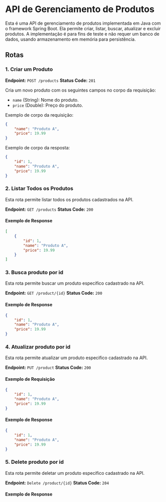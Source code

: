 # API de Gerenciamento de Produtos

Esta é uma API de gerenciamento de produtos implementada em Java com o framework Spring Boot. Ela permite criar, listar, buscar, atualizar e excluir produtos. A implementação é para fins de teste e não requer um banco de dados, usando armazenamento em memória para persistência.

## Rotas

### 1. Criar um Produto

**Endpoint:** `POST /products`
**Status Code:** `201`

Cria um novo produto com os seguintes campos no corpo da requisição:

- `name` (String): Nome do produto.
- `price` (Double): Preço do produto.

Exemplo de corpo da requisição:

```json
{
    "name": "Produto A",
    "price": 19.99
}
```

Exemplo de corpo da resposta:

```json
{
    "id": 1,
    "name": "Produto A",
    "price": 19.99
}
```

### 2. Listar Todos os Produtos

Esta rota permite listar todos os produtos cadastrados na API.

**Endpoint:** `GET /products`
**Status Code:** `200`

#### Exemplo de Response

```json
[
    {
        "id": 1,
        "name": "Produto A",
        "price": 19.99
    }
]
```

### 3. Busca produto por id

Esta rota permite buscar um produto especifico cadastrado na API.

**Endpoint:** `GET /product/{id}`
**Status Code:** `200`

#### Exemplo de Response

```json
{
    "id": 1,
    "name": "Produto A",
    "price": 19.99
}
```

### 4. Atualizar produto por id

Esta rota permite atualizar um produto especifico cadastrado na API.

**Endpoint:** `PUT /product`
**Status Code:** `200`

#### Exemplo de Requisição

```json
{
    "id": 1,
    "name": "Produto A",
    "price": 19.99
}
```

#### Exemplo de Response

```json
{
    "id": 1,
    "name": "Produto A",
    "price": 19.99
}
```

### 5. Delete produto por id

Esta rota permite deletar um produto especifico cadastrado na API.

**Endpoint:** `Delete /product/{id}`
**Status Code:** `204`

#### Exemplo de Response

```json
```